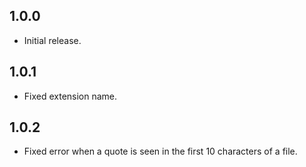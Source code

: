 ## 1.0.0
- Initial release.

## 1.0.1
- Fixed extension name.

## 1.0.2
- Fixed error when a quote is seen in the first 10 characters of a file.
